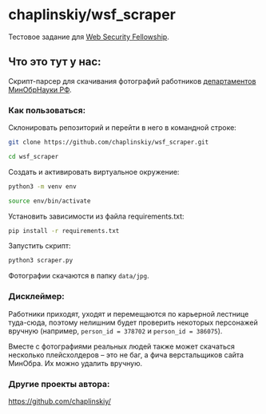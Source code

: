 # chaplinskiy/wsf_scraper
Тестовое задание для [Web Security Fellowship](https://wsf.digsec.org/).

## Что это тут у нас:
Скрипт-парсер для скачивания фотографий работников [департаментов МинОбрНауки РФ](https://minobrnauki.gov.ru/about/deps/).

### Как пользоваться:

Склонировать репозиторий и перейти в него в командной строке:

```bash
git clone https://github.com/chaplinskiy/wsf_scraper.git
```

```bash
cd wsf_scraper
```

Cоздать и активировать виртуальное окружение:

```bash
python3 -m venv env
```

```bash
source env/bin/activate
```

Установить зависимости из файла requirements.txt:

```bash
pip install -r requirements.txt
```

Запустить скрипт:

```bash
python3 scraper.py
```

Фотографии скачаются в папку `data/jpg`.

### Дисклеймер:

Работники приходят, уходят и перемещаются по карьерной лестнице туда-сюда, поэтому нелишним будет проверить некоторых персонажей вручную (например, `person_id = 378702` и `person_id = 386075`).

Вместе с фотографиями реальных людей также может скачаться несколько плейсхолдеров – это не баг, а фича верстальщиков сайта МинОбра. Их можно удалить вручную.

### Другие проекты автора:
https://github.com/chaplinskiy/
